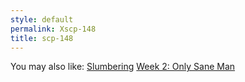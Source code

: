 ```yaml
---
style: default
permalink: Xscp-148
title: scp-148
---
```

You may also like:
[Slumbering](http://scp-wiki.net/slumbering)
[Week 2: Only Sane Man](http://scp-wiki.net/week-2-only-sane-man)
